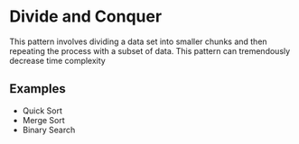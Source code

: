 # Divide and Conquer

This pattern involves dividing a data set into smaller chunks
and then repeating the process with a subset of data.
This pattern can tremendously decrease time complexity

## Examples

- Quick Sort
- Merge Sort
- Binary Search
